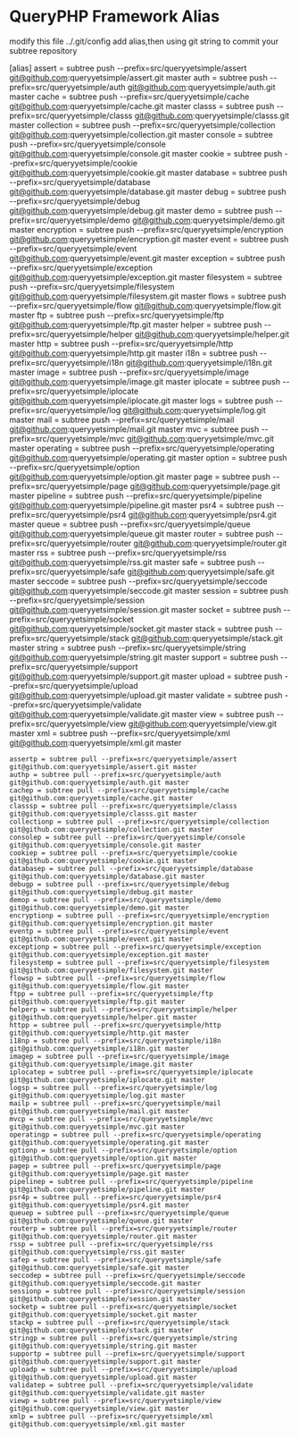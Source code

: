 # QueryPHP Framework Alias

modify this file ../.git/config add alias,then using git string to commit your subtree repository

[alias]
    assert = subtree push --prefix=src/queryyetsimple/assert git@github.com:queryyetsimple/assert.git master
    auth = subtree push --prefix=src/queryyetsimple/auth git@github.com:queryyetsimple/auth.git master
    cache = subtree push --prefix=src/queryyetsimple/cache git@github.com:queryyetsimple/cache.git master
    classs = subtree push --prefix=src/queryyetsimple/classs git@github.com:queryyetsimple/classs.git master
    collection = subtree push --prefix=src/queryyetsimple/collection git@github.com:queryyetsimple/collection.git master
    console = subtree push --prefix=src/queryyetsimple/console git@github.com:queryyetsimple/console.git master
    cookie = subtree push --prefix=src/queryyetsimple/cookie git@github.com:queryyetsimple/cookie.git master
    database = subtree push --prefix=src/queryyetsimple/database git@github.com:queryyetsimple/database.git master
    debug = subtree push --prefix=src/queryyetsimple/debug git@github.com:queryyetsimple/debug.git master
    demo = subtree push --prefix=src/queryyetsimple/demo git@github.com:queryyetsimple/demo.git master
    encryption = subtree push --prefix=src/queryyetsimple/encryption git@github.com:queryyetsimple/encryption.git master
    event = subtree push --prefix=src/queryyetsimple/event git@github.com:queryyetsimple/event.git master
    exception = subtree push --prefix=src/queryyetsimple/exception git@github.com:queryyetsimple/exception.git master
    filesystem = subtree push --prefix=src/queryyetsimple/filesystem git@github.com:queryyetsimple/filesystem.git master
    flows = subtree push --prefix=src/queryyetsimple/flow git@github.com:queryyetsimple/flow.git master
    ftp = subtree push --prefix=src/queryyetsimple/ftp git@github.com:queryyetsimple/ftp.git master
    helper = subtree push --prefix=src/queryyetsimple/helper git@github.com:queryyetsimple/helper.git master
    http = subtree push --prefix=src/queryyetsimple/http git@github.com:queryyetsimple/http.git master
    i18n = subtree push --prefix=src/queryyetsimple/i18n git@github.com:queryyetsimple/i18n.git master
    image = subtree push --prefix=src/queryyetsimple/image git@github.com:queryyetsimple/image.git master
    iplocate = subtree push --prefix=src/queryyetsimple/iplocate git@github.com:queryyetsimple/iplocate.git master
    logs = subtree push --prefix=src/queryyetsimple/log git@github.com:queryyetsimple/log.git master
    mail = subtree push --prefix=src/queryyetsimple/mail git@github.com:queryyetsimple/mail.git master
    mvc = subtree push --prefix=src/queryyetsimple/mvc git@github.com:queryyetsimple/mvc.git master
    operating = subtree push --prefix=src/queryyetsimple/operating git@github.com:queryyetsimple/operating.git master
    option = subtree push --prefix=src/queryyetsimple/option git@github.com:queryyetsimple/option.git master
    page = subtree push --prefix=src/queryyetsimple/page git@github.com:queryyetsimple/page.git master
    pipeline = subtree push --prefix=src/queryyetsimple/pipeline git@github.com:queryyetsimple/pipeline.git master
    psr4 = subtree push --prefix=src/queryyetsimple/psr4 git@github.com:queryyetsimple/psr4.git master
    queue = subtree push --prefix=src/queryyetsimple/queue git@github.com:queryyetsimple/queue.git master
    router = subtree push --prefix=src/queryyetsimple/router git@github.com:queryyetsimple/router.git master
    rss = subtree push --prefix=src/queryyetsimple/rss git@github.com:queryyetsimple/rss.git master
    safe = subtree push --prefix=src/queryyetsimple/safe git@github.com:queryyetsimple/safe.git master
    seccode = subtree push --prefix=src/queryyetsimple/seccode git@github.com:queryyetsimple/seccode.git master
    session = subtree push --prefix=src/queryyetsimple/session git@github.com:queryyetsimple/session.git master
    socket = subtree push --prefix=src/queryyetsimple/socket git@github.com:queryyetsimple/socket.git master
    stack = subtree push --prefix=src/queryyetsimple/stack git@github.com:queryyetsimple/stack.git master
    string = subtree push --prefix=src/queryyetsimple/string git@github.com:queryyetsimple/string.git master
    support = subtree push --prefix=src/queryyetsimple/support git@github.com:queryyetsimple/support.git master
    upload = subtree push --prefix=src/queryyetsimple/upload git@github.com:queryyetsimple/upload.git master
    validate = subtree push --prefix=src/queryyetsimple/validate git@github.com:queryyetsimple/validate.git master
    view = subtree push --prefix=src/queryyetsimple/view git@github.com:queryyetsimple/view.git master
    xml = subtree push --prefix=src/queryyetsimple/xml git@github.com:queryyetsimple/xml.git master


    assertp = subtree pull --prefix=src/queryyetsimple/assert git@github.com:queryyetsimple/assert.git master
    authp = subtree pull --prefix=src/queryyetsimple/auth git@github.com:queryyetsimple/auth.git master
    cachep = subtree pull --prefix=src/queryyetsimple/cache git@github.com:queryyetsimple/cache.git master
    classsp = subtree pull --prefix=src/queryyetsimple/classs git@github.com:queryyetsimple/classs.git master
    collectionp = subtree pull --prefix=src/queryyetsimple/collection git@github.com:queryyetsimple/collection.git master
    consolep = subtree pull --prefix=src/queryyetsimple/console git@github.com:queryyetsimple/console.git master
    cookiep = subtree pull --prefix=src/queryyetsimple/cookie git@github.com:queryyetsimple/cookie.git master
    databasep = subtree pull --prefix=src/queryyetsimple/database git@github.com:queryyetsimple/database.git master
    debugp = subtree pull --prefix=src/queryyetsimple/debug git@github.com:queryyetsimple/debug.git master
    demop = subtree pull --prefix=src/queryyetsimple/demo git@github.com:queryyetsimple/demo.git master
    encryptionp = subtree pull --prefix=src/queryyetsimple/encryption git@github.com:queryyetsimple/encryption.git master
    eventp = subtree pull --prefix=src/queryyetsimple/event git@github.com:queryyetsimple/event.git master
    exceptionp = subtree pull --prefix=src/queryyetsimple/exception git@github.com:queryyetsimple/exception.git master
    filesystemp = subtree pull --prefix=src/queryyetsimple/filesystem git@github.com:queryyetsimple/filesystem.git master
    flowsp = subtree pull --prefix=src/queryyetsimple/flow git@github.com:queryyetsimple/flow.git master
    ftpp = subtree pull --prefix=src/queryyetsimple/ftp git@github.com:queryyetsimple/ftp.git master
    helperp = subtree pull --prefix=src/queryyetsimple/helper git@github.com:queryyetsimple/helper.git master
    httpp = subtree pull --prefix=src/queryyetsimple/http git@github.com:queryyetsimple/http.git master
    i18np = subtree pull --prefix=src/queryyetsimple/i18n git@github.com:queryyetsimple/i18n.git master
    imagep = subtree pull --prefix=src/queryyetsimple/image git@github.com:queryyetsimple/image.git master
    iplocatep = subtree pull --prefix=src/queryyetsimple/iplocate git@github.com:queryyetsimple/iplocate.git master
    logsp = subtree pull --prefix=src/queryyetsimple/log git@github.com:queryyetsimple/log.git master
    mailp = subtree pull --prefix=src/queryyetsimple/mail git@github.com:queryyetsimple/mail.git master
    mvcp = subtree pull --prefix=src/queryyetsimple/mvc git@github.com:queryyetsimple/mvc.git master
    operatingp = subtree pull --prefix=src/queryyetsimple/operating git@github.com:queryyetsimple/operating.git master
    optionp = subtree pull --prefix=src/queryyetsimple/option git@github.com:queryyetsimple/option.git master
    pagep = subtree pull --prefix=src/queryyetsimple/page git@github.com:queryyetsimple/page.git master
    pipelinep = subtree pull --prefix=src/queryyetsimple/pipeline git@github.com:queryyetsimple/pipeline.git master
    psr4p = subtree pull --prefix=src/queryyetsimple/psr4 git@github.com:queryyetsimple/psr4.git master
    queuep = subtree pull --prefix=src/queryyetsimple/queue git@github.com:queryyetsimple/queue.git master
    routerp = subtree pull --prefix=src/queryyetsimple/router git@github.com:queryyetsimple/router.git master
    rssp = subtree pull --prefix=src/queryyetsimple/rss git@github.com:queryyetsimple/rss.git master
    safep = subtree pull --prefix=src/queryyetsimple/safe git@github.com:queryyetsimple/safe.git master
    seccodep = subtree pull --prefix=src/queryyetsimple/seccode git@github.com:queryyetsimple/seccode.git master
    sessionp = subtree pull --prefix=src/queryyetsimple/session git@github.com:queryyetsimple/session.git master
    socketp = subtree pull --prefix=src/queryyetsimple/socket git@github.com:queryyetsimple/socket.git master
    stackp = subtree pull --prefix=src/queryyetsimple/stack git@github.com:queryyetsimple/stack.git master
    stringp = subtree pull --prefix=src/queryyetsimple/string git@github.com:queryyetsimple/string.git master
    supportp = subtree pull --prefix=src/queryyetsimple/support git@github.com:queryyetsimple/support.git master
    uploadp = subtree pull --prefix=src/queryyetsimple/upload git@github.com:queryyetsimple/upload.git master
    validatep = subtree pull --prefix=src/queryyetsimple/validate git@github.com:queryyetsimple/validate.git master
    viewp = subtree pull --prefix=src/queryyetsimple/view git@github.com:queryyetsimple/view.git master
    xmlp = subtree pull --prefix=src/queryyetsimple/xml git@github.com:queryyetsimple/xml.git master